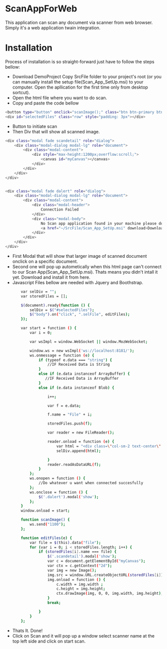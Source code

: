 # ScanAppForWeb
This application can scan any document via scanner from web browser. Simply it's a web application twain integration. 
# Installation
Process of installation is so straight-forward just have to follow the steps bellow:
  - Download DemoProject Copy SrcFile folder to your project's root (or you can manually install the setup file(Scan_App_SetUp.msi) to your computer. Open the apllication for the first time only from desktop sortcut).
  - Open the html file where you want to do scan.
  - Copy and paste the code bellow
```sh
<button type="button" onclick="scanImage();" class="btn btn-primary btn-lg">Scan</button>
<div id="selectedFiles" class="row" style="padding: 3px"></div>
```
  - Button to initiate scan
  - Then Div that will show all scanned image.
 
```sh
<div class="modal fade scandetail" role="dialog">
    <div class="modal-dialog modal-lg" role="document">
        <div class="modal-content">
            <div style="max-height:1200px;overflow:scroll;">
                <canvas id="myCanvas"></canvas>
            </div>
        </div>
    </div>
</div>


<div class="modal fade dalert" role="dialog">
    <div class="modal-dialog modal-lg" role="document">
        <div class="modal-content">
            <div class="modal-header">
                Connection Failed
            </div>
            <div class="modal-body">
                No Scan app application found in your machine please download,install and open first then refresh the browser.
                <a href="~/SrcFile/Scan_App_SetUp.msi" download>Download Files</a>
            </div>
        </div>
    </div>
</div>
```
  - First Modal that will show that larger image of scanned document onclick on a specific document.
  - Second one will pop up autometically when this html page can't connect to our Scan App(Scan_App_SetUp.msi). Thats means you didn't intall it yet. Download and install it from here. 
  - Javascript Files bellow are needed with Jquery and Boothstrap.
 ```sh
        var selDiv = "";
        var storedFiles = [];

        $(document).ready(function () {
            selDiv = $("#selectedFiles");
            $("body").on("click", ".selFile", editFiles);
        });

        var start = function () {
            var i = 0;

            var wsImpl = window.WebSocket || window.MozWebSocket;

            window.ws = new wsImpl('ws://localhost:8181/');
            ws.onmessage = function (e) {
                if (typeof e.data === "string") {
                    //IF Received Data is String
                }
                else if (e.data instanceof ArrayBuffer) {
                   //IF Received Data is ArrayBuffer
                }
                else if (e.data instanceof Blob) {

                    i++;

                    var f = e.data;

                    f.name = "File" + i;

                    storedFiles.push(f);

                    var reader = new FileReader();

                    reader.onload = function (e) {
                        var html = "<div class=\"col-sm-2 text-center\" style=\"border: 1px solid black; margin-left: 2px;\"><img height=\"200px\" width=\"200px\" src=\"" + e.target.result + "\" data-file='" + f.name + "' class='selFile' title='Click to remove'><br/>" + i + "</div>";
                        selDiv.append(html);

                    }
                    reader.readAsDataURL(f);
                }
            };
            ws.onopen = function () {
                //Do whatever u want when connected succesfully
            };
            ws.onclose = function () {
                $('.dalert').modal('show');
            };
        }
        window.onload = start;

        function scanImage() {
            ws.send("1100");
        };

        function editFiles(e) {
            var file = $(this).data("file");
            for (var i = 0; i < storedFiles.length; i++) {
                if (storedFiles[i].name === file) {
                    $('.scandetail').modal('show');
                    var c = document.getElementById("myCanvas");
                    var ctx = c.getContext("2d");
                    var img = new Image();
                    img.src = window.URL.createObjectURL(storedFiles[i]);
                    img.onload = function () {
                        c.width = img.width ;
                        c.height = img.height;
                        ctx.drawImage(img, 0, 0, img.width, img.height);
                    }
                    break;

                }
            }
        };
```
  - Thats It. Done!
  - Click on Scan and it will pop up a window select scanner name at the top left side and click on start scan.
